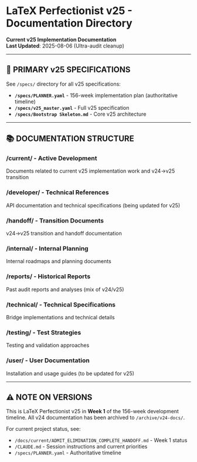 # LaTeX Perfectionist v25 - Documentation Directory

**Current v25 Implementation Documentation**  
**Last Updated**: 2025-08-06 (Ultra-audit cleanup)

---

## 🎯 PRIMARY v25 SPECIFICATIONS

See `/specs/` directory for all v25 specifications:
- **`/specs/PLANNER.yaml`** - 156-week implementation plan (authoritative timeline)
- **`/specs/v25_master.yaml`** - Full v25 specification
- **`/specs/Bootstrap Skeleton.md`** - Core v25 architecture

---

## 📚 DOCUMENTATION STRUCTURE

### /current/ - Active Development
Documents related to current v25 implementation work and v24→v25 transition

### /developer/ - Technical References  
API documentation and technical specifications (being updated for v25)

### /handoff/ - Transition Documents
v24→v25 transition and handoff documentation

### /internal/ - Internal Planning
Internal roadmaps and planning documents

### /reports/ - Historical Reports
Past audit reports and analyses (mix of v24/v25)

### /technical/ - Technical Specifications
Bridge implementations and technical details

### /testing/ - Test Strategies
Testing and validation approaches

### /user/ - User Documentation
Installation and usage guides (to be updated for v25)

---

## ⚠️ NOTE ON VERSIONS

This is LaTeX Perfectionist v25 in **Week 1** of the 156-week development timeline. All v24 documentation has been archived to `/archive/v24-docs/`.

For current project status, see:
- `/docs/current/ADMIT_ELIMINATION_COMPLETE_HANDOFF.md` - Week 1 status
- `/CLAUDE.md` - Session instructions and current priorities
- `/specs/PLANNER.yaml` - Authoritative timeline